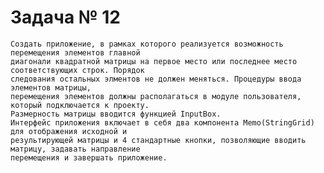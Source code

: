 # Задача № 12
    Создать приложение, в рамках которого реализуется возможность перемещения элементов главной
    диагонали квадратной матрицы на первое место или последнее место соответствующих строк. Порядок
    следования остальных элментов не должен меняться. Процедуры ввода элементов матрицы,
    перемещения элементов должны располагаться в модуле пользователя, который подключается к проекту.
    Размерность матрицы вводится функцией InputBox.
    Интерфейс приложения включает в себя два компонента Memo(StringGrid) для отображения исходной и
    результирующей матрицы и 4 стандартные кнопки, позволяющие вводить матрицу, задавать направление
    перемещения и завершать приложение.
